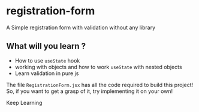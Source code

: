 # registration-form

A Simple registration form with validation without any library

## What will you learn ?

- How to use `useState` hook
- working with objects and how to work `useState` with nested objects
- Learn validation in pure js

The file `RegistrationForm.jsx` has all the code required to build this project! So, if you want to get a grasp of it, try implementing it on your own!

Keep Learning
